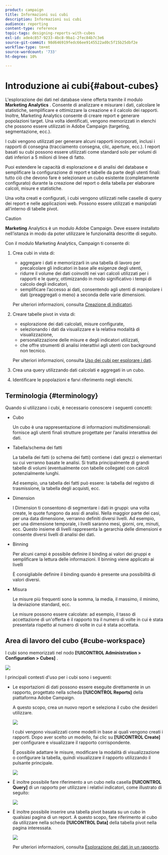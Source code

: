 ```yaml
---
product: campaign
title: Informazioni sui cubi
description: Informazioni sui cubi
audience: reporting
content-type: reference
topic-tags: designing-reports-with-cubes
exl-id: ade4c857-9233-4bc8-9ba1-2fec84b7c3e6
source-git-commit: 98d646919fedc66ee9145522ad0c5f15b25dbf2e
workflow-type: tm+mt
source-wordcount: '733'
ht-degree: 10%

---
```


# Introduzione ai cubi{#about-cubes}

L&#39;esplorazione dei dati nel database viene offerta tramite il modulo **Marketing Analytics** . Consente di analizzare e misurare i dati, calcolare le statistiche, semplificare e ottimizzare la creazione e il calcolo dei rapporti. Inoltre, Marketing Analytics consente di creare report e generare popolazioni target. Una volta identificati, vengono memorizzati in elenchi che possono essere utilizzati in Adobe Campaign (targeting, segmentazione, ecc.).

I cubi vengono utilizzati per generare alcuni rapporti incorporati, inclusi i rapporti di consegna (tracciamento consegna, clic, aperture, ecc.). I report basati su cubi possono essere utilizzati come standard solo per volumi di dati inferiori a 5 milioni di linee di fatto.

Puoi estendere le capacità di esplorazione e di analisi del database e semplificare la configurazione di report e tabelle da parte degli utenti finali: tutto ciò che devono fare è selezionare un cubo esistente (completamente configurato) durante la creazione del report o della tabella per elaborare calcoli, misure e statistiche.

Una volta creati e configurati, i cubi vengono utilizzati nelle caselle di query dei report e nelle applicazioni web. Possono essere utilizzati e manipolati all’interno di tabelle pivot.

>[!CAUTION]
>
>**Marketing** Analytics è un modulo Adobe Campaign. Deve essere installato nell’istanza in modo da poter utilizzare le funzionalità descritte di seguito.

Con il modulo Marketing Analytics, Campaign ti consente di:

1. Crea cubi in vista di:

   * aggregare i dati e memorizzarli in una tabella di lavoro per precalcolare gli indicatori in base alle esigenze degli utenti,
   * ridurre il volume dei dati coinvolti nei vari calcoli utilizzati per i rapporti e le query, ottimizzando in modo significativo i tempi di calcolo degli indicatori,
   * semplificare l’accesso ai dati, consentendo agli utenti di manipolare i dati (preaggregati o meno) a seconda delle varie dimensioni.

   Per ulteriori informazioni, consulta [Creazione di indicatori](../../reporting/using/creating-indicators.md).

1. Creare tabelle pivot in vista di:

   * esplorazione dei dati calcolati, misure configurate,
   * selezionando i dati da visualizzare e la relativa modalità di visualizzazione,
   * personalizzazione delle misure e degli indicatori utilizzati,
   * che offre strumenti di analisi interattivi agli utenti con background non tecnico.

   Per ulteriori informazioni, consulta [Uso dei cubi per esplorare i dati](../../reporting/using/using-cubes-to-explore-data.md).

1. Crea una query utilizzando dati calcolati e aggregati in un cubo.
1. Identificare le popolazioni e farvi riferimento negli elenchi.

## Terminologia {#terminology}

Quando si utilizzano i cubi, è necessario conoscere i seguenti concetti:

* Cubo

   Un cubo è una rappresentazione di informazioni multidimensionali: fornisce agli utenti finali strutture progettate per l’analisi interattiva dei dati.

* Tabella/schema dei fatti

   La tabella dei fatti (o schema dei fatti) contiene i dati grezzi o elementari su cui verranno basate le analisi. Si tratta principalmente di grandi tabelle di volumi (eventualmente con tabelle collegate) con calcoli potenzialmente lunghi.

   Ad esempio, una tabella dei fatti può essere: la tabella del registro di trasmissione, la tabella degli acquisti, ecc.

* Dimension

   I Dimension ti consentono di segmentare i dati in gruppi: una volta create, le quote fungono da assi di analisi. Nella maggior parte dei casi, per una data dimensione, verranno definiti diversi livelli. Ad esempio, per una dimensione temporale, i livelli saranno mesi, giorni, ore, minuti, ecc. Questo insieme di livelli rappresenta la gerarchia delle dimensioni e consente diversi livelli di analisi dei dati.

* Binning

   Per alcuni campi è possibile definire il binding ai valori dei gruppi e semplificare la lettura delle informazioni. Il binning viene applicato ai livelli

   È consigliabile definire il binding quando è presente una possibilità di valori diversi.

* Misura

   Le misure più frequenti sono la somma, la media, il massimo, il minimo, la deviazione standard, ecc.

   Le misure possono essere calcolate: ad esempio, il tasso di accettazione di un&#39;offerta è il rapporto tra il numero di volte in cui è stata presentata rispetto al numero di volte in cui è stata accettata.

## Area di lavoro del cubo {#cube-workspace}

I cubi sono memorizzati nel nodo **[!UICONTROL Administration > Configuration > Cubes]** .

![](assets/s_advuser_cube_node.png)

I principali contesti d&#39;uso per i cubi sono i seguenti:

* Le esportazioni di dati possono essere eseguite direttamente in un rapporto, progettato nella scheda **[!UICONTROL Reports]** della piattaforma Adobe Campaign.

   A questo scopo, crea un nuovo report e seleziona il cubo che desideri utilizzare.

   ![](assets/cube_create_new.png)

   I cubi vengono visualizzati come modelli in base ai quali vengono creati i rapporti. Dopo aver scelto un modello, fai clic su **[!UICONTROL Create]** per configurare e visualizzare il rapporto corrispondente.

   È possibile adattare le misure, modificare la modalità di visualizzazione o configurare la tabella, quindi visualizzare il rapporto utilizzando il pulsante principale.

   ![](assets/cube_display_new.png)

* È inoltre possibile fare riferimento a un cubo nella casella **[!UICONTROL Query]** di un rapporto per utilizzare i relativi indicatori, come illustrato di seguito:

   ![](assets/s_advuser_query_using_a_cube.png)

* È inoltre possibile inserire una tabella pivot basata su un cubo in qualsiasi pagina di un report. A questo scopo, fare riferimento al cubo da utilizzare nella scheda **[!UICONTROL Data]** della tabella pivot nella pagina interessata.

   ![](assets/s_advuser_cube_in_report.png)

   Per ulteriori informazioni, consulta [Esplorazione dei dati in un rapporto](../../reporting/using/using-cubes-to-explore-data.md#exploring-the-data-in-a-report).
